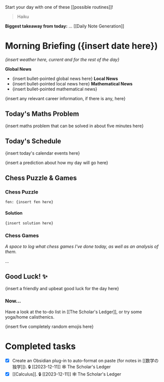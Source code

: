 Start your day with one of these [[possible routines]]!

>	Haiku

**Biggest takeaway from today:** ...
[[Daily Note Generation]]
# Morning Briefing ({insert date here})
*{insert weather here, current and for the rest of the day}*

**Global News**
- {insert bullet-pointed global news here}
**Local News**
- {insert bullet-pointed local news here}
**Mathematical News**
- {insert bullet-pointed mathematical news}

{insert any relevant career information, if there is any, here}

## Today's Maths Problem
{insert maths problem that can be solved in about five minutes here}

## Today's Schedule
{insert today's calendar events here}

{insert a prediction about how my day will go here}
## Chess Puzzle & Games
### Chess Puzzle
```chessboard
fen: {insert fen here}
```
#### Solution
```spoiler-block
{insert solution here}
```
### Chess Games
*A space to log what chess games I've done today, as well as an analysis of them.*

...
## Good Luck! ✨
{insert a friendly and upbeat good luck for the day here}

### Now...
Have a look at the to-do list in [[The Scholar's Ledger]], or try some yoga/home calisthenics.

{insert five completely random emojis here}
# Completed tasks

- [x] Create an Obsidian plug-in to auto-format on paste (for notes in [[数学の独学]]). 🔒 [[2023-12-11]] 🕸️ The Scholar's Ledger
- [x] [[Calculus]]. 🔒 [[2023-12-11]] 🕸️ The Scholar's Ledger
